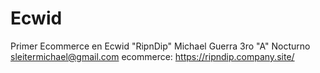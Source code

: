 # Ecwid
Primer Ecommerce en Ecwid "RipnDip"
Michael Guerra 
3ro "A" Nocturno 
sleitermichael@gmail.com
ecommerce: https://ripndip.company.site/
